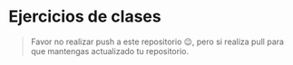 # Ejercicios de clases 

> Favor no realizar push a este repositorio 😉, pero si realiza pull para que mantengas actualizado tu repositorio.
